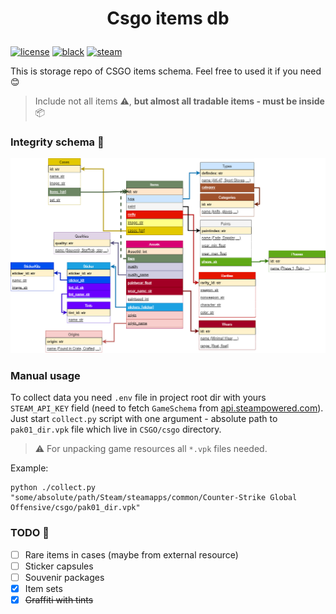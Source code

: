 # <p align="center">Csgo items db</p>

[![license](https://img.shields.io/github/license/somespecialone/csgo-items-db)](https://github.com/somespecialone/csgo-items-db/blob/master/LICENSE)
[![black](https://img.shields.io/badge/code%20style-black-000000.svg)](https://github.com/psf/black)
[![steam](https://shields.io/badge/steam-1b2838?logo=steam)](https://store.steampowered.com/)

This is storage repo of CSGO items schema. Feel free to used it if you need 😊

> Include not all items ⚠, **but almost all tradable items - must be inside** 📦

### Integrity schema 🧾

![integrity schema](integrity.png)

### Manual usage

To collect data you need `.env` file in project root dir with yours `STEAM_API_KEY` field (need to fetch `GameSchema`
from [api.steampowered.com](https://api.steampowered.com/IEconItems_730/GetSchema/v2/)). Just start `collect.py`
script with one argument - absolute path to `pak01_dir.vpk` file which live in `CSGO/csgo` directory.

> ⚠ For unpacking game resources all `*.vpk` files needed.

Example:

```shell
python ./collect.py "some/absolute/path/Steam/steamapps/common/Counter-Strike Global Offensive/csgo/pak01_dir.vpk"
```

### TODO 📑

- [ ] Rare items in cases (maybe from external resource)
- [ ] Sticker capsules
- [ ] Souvenir packages
- [x] Item sets
- [x] ~~Graffiti with tints~~
